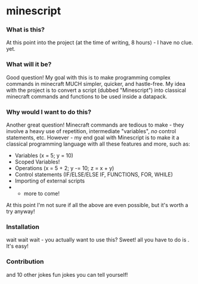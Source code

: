 # minescript

### What is this?
At this point into the project (at the time of writing, 8 hours) - I have no clue. yet.

### What will it be?
Good question! My goal with this is to make programming complex commands in minecraft MUCH simpler, quicker, and hastle-free. My idea with the project is to convert a script (dubbed "Minescript") into classical minecraft commands and functions to be used inside a datapack.

### Why would I want to do this?
Another great question! Minecraft commands are tedious to make - they involve a heavy use of repetition, intermediate "variables", *no* control statements, etc. However - my end goal with Minescript is to make it a classical programming language with all these features and more, such as:
- Variables (x = 5; y = 10)
- Scoped Variables!
- Operations (x = 5 + 2; y -= 10; z = x + y)
- Control statements (IF/ELSE/ELSE IF, FUNCTIONS, FOR, WHILE)
- Importing of external scripts
- + more to come!

At this point I'm not sure if all the above are even possible, but it's worth a try anyway!

### Installation
wait wait wait - you actually want to use this? Sweet! all you have to do is <INSERT HOW TO USE IT HERE>. It's easy!

### Contribution
and 10 other jokes fun jokes you can tell yourself!

